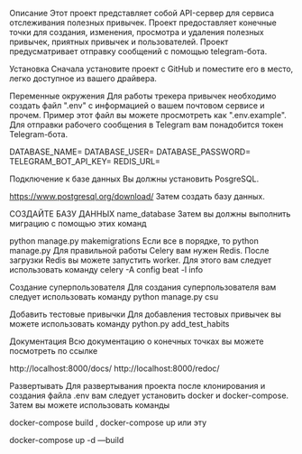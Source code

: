 Описание
Этот проект представляет собой API-сервер для сервиса отслеживания полезных привычек. Проект предоставляет конечные точки для создания, изменения, просмотра и удаления полезных привычек, приятных привычек и пользователей. Проект предусматривает отправку сообщений с помощью telegram-бота.

Установка
Сначала установите проект с GitHub и поместите его в место, легко доступное из вашего драйвера.

Переменные окружения
Для работы трекера привычек необходимо создать файл ".env" с информацией о вашем почтовом сервисе и прочем. Пример этот файл вы можете просмотреть как ".env.example". Для отправки рабочего сообщения в Telegram вам понадобится токен Telegram-бота.

DATABASE_NAME=
DATABASE_USER=
DATABASE_PASSWORD=
TELEGRAM_BOT_API_KEY=
REDIS_URL=

Подключение к базе данных
Вы должны установить PosgreSQL.

https://www.postgresql.org/download/
Затем создать базу данных.

СОЗДАЙТЕ БАЗУ ДАННЫХ name_database
Затем вы должны выполнить миграцию с помощью этих команд

python manage.py makemigrations
Если все в порядке, то python manage.py
Для правильной работы Celery вам нужен Redis. После загрузки Redis вы можете запустить worker. Для этого вам следует использовать команду celery -A config beat -l info

Создание суперпользователя
Для создания суперпользователя вам следует использовать команду python manage.py csu

Добавить тестовые привычки
Для добавления тестовых привычек вы можете использовать команду python.py add_test_habits

Документация
Всю документацию о конечных точках вы можете посмотреть по ссылке

http://localhost:8000/docs/
http://localhost:8000/redoc/

Развертывать
Для развертывания проекта после клонирования и создания файла .env вам следует установить docker и docker-compose. Затем вы можете использовать команды

docker-compose build
, docker-compose up
или эту

docker-compose up -d —build
